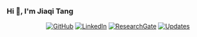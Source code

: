 ### Hi 👋, I'm Jiaqi Tang 
<p align="center">
    <a href="https://github.com/jqtangust/" target="_blank"><img alt="GitHub" src="https://img.shields.io/badge/-GitHub-181717?style=flat-square&logo=github"></a>
    <a href="https://www.linkedin.com/in/jqtnpu" target="_blank"><img alt="LinkedIn" src="https://img.shields.io/badge/-LinkedIn-0077B5?style=flat-square&logo=Linkedin&logoColor=white"></a>
    <a href="https://www.researchgate.net/profile/Jiaqi-Tang-29" target="_blank"><img alt="ResearchGate" src="https://img.shields.io/badge/-ResearchGate-00CCBB?style=flat-square&logo=ResearchGate&logoColor=white"></a>
    <a href="https://github.com/jqtangust?tab=followers" target="_blank"><img alt="Updates" src="https://img.shields.io/badge/--000000?style=flat-square&logo=RSS&logoColor=white"></a>
<!--     <a href="https://github.com/jqtangust" target="_blank"><img alt="alwinw" src="https://badges.pufler.dev/visits/alwinw/alwinw?logo=GitHub&label=visits&color=success&logoColor=white&style=flat-square"/></a>
    <a href="https://github.com/jqtangust" target="_blank"><img alt="profile hits" src="https://img.shields.io/jsdelivr/gh/hw/alwinw/alwinw?label=hits&style=flat-square"></a>--
    
</p>

I specialize in __Multi-modal Large Language Models (MLLMs)__ . You can find more information at [jqt.me](https://jqtangust.github.io).

I lead numerous projects, including __[Hawk](https://github.com/jqtangust/hawk) (NeurIPS 2024)__, __[IUF](https://github.com/jqtangust/IUF) (ECCV 2024)__, __[Film Removal](https://github.com/jqtangust/FilmRemoval) (CVPR 2024)__ and __[EPCE-HDR](https://github.com/jqtangust/EPCE-HDR) (ECAI 2024 Oral)__. If you're interested in learning more about my work, please feel free to reach out to me.
